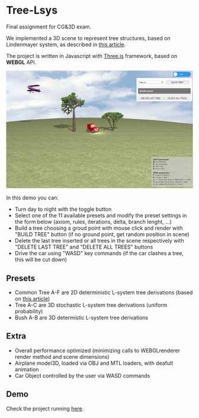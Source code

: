 # Tree-Lsys

Final assignment for CG&3D exam.

We implemented a 3D scene to represent tree structures, based on Lindenmayer system, as described in [this article](http://algorithmicbotany.org/papers/abop/abop-ch1.pdf). 


The project is written in Javascript with [Three.js](https://threejs.org/) framework, based on 
**WEBGL** API. 

![](demo/demo.png)

In this demo you can:
  - Turn day to night with the toggle button
  - Select one of the 11 available presets and modify the preset settings in the form below (axiom, rules, iterations, delta, branch lenght, ...)
  - Build a tree choosing a groud point with mouse click and render with "BUILD TREE" button (if no ground point, get random position in scene)
  - Delete the last tree inserted or all trees in the scene respectively with "DELETE LAST TREE" and "DELETE ALL TREES" buttons
  - Drive the car using "WASD" key commands (if the car clashes a tree, this will be cut down)


## Presets
- Common Tree A-F are 2D deterministic L-system tree derivations (based on [this article](http://algorithmicbotany.org/papers/abop/abop-ch1.pdf))
- Tree A-C are 3D stochastic L-system tree derivations (uniform probability) 
- Bush A-B are 3D determistic L-system tree derivations 


## Extra
- Overall performance optimized (minimizing calls to WEBGLrenderer render method and scene dimensions)
- Airplane model3D, loaded via OBJ and MTL loaders, with deafult animation
- Car Object controlled by the user via WASD commands


## Demo
Check the project running [here](https://alessandraalf.github.io/Tree-Lsys).
